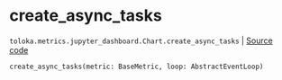 # create_async_tasks
`toloka.metrics.jupyter_dashboard.Chart.create_async_tasks` | [Source code](https://github.com/Toloka/toloka-kit/blob/v1.1.0.post1/src/metrics/jupyter_dashboard.py#L102)

```python
create_async_tasks(metric: BaseMetric, loop: AbstractEventLoop)
```

